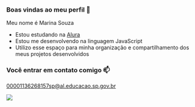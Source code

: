 ### Boas vindas ao meu perfil 💖

Meu nome é Marina Souza 

- Estou estudando na [Alura](https://ww.alura.com.br)
- Estou me desenvolvendo na linguagem JavaScript
- Utilizo esse espaço para minha organização e compartilhamento dos meus projetos desenvolvidos

### Você entrar em contato comigo 📫

00001136268157sp@al.educacao.sp.gov.br



![](https://media1.tenor.com/m/JNnPwNnbruUAAAAC/porscha-coleman.gif)
